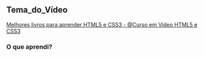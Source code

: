 ## Tema_do_Vídeo 

[Melhores livros para aprender HTML5 e CSS3 - @Curso em Vídeo HTML5 e CSS3
](https://www.youtube.com/watch?v=0zLjVhHdOm8&list=PLHz_AreHm4dkZ9-atkcmcBaMZdmLHft8n&index=5)

### O que aprendi?



 
